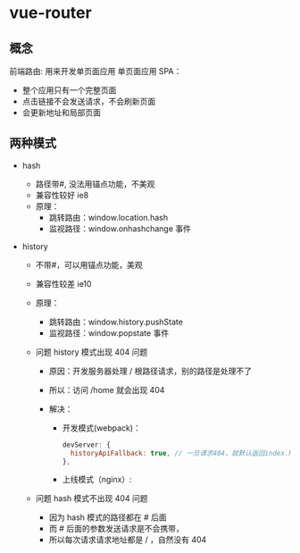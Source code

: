 # vue-router

## 概念

前端路由: 用来开发单页面应用
单页面应用 SPA：

- 整个应用只有一个完整页面
- 点击链接不会发送请求，不会刷新页面
- 会更新地址和局部页面

## 两种模式

- hash

  - 路径带#, 没法用锚点功能，不美观
  - 兼容性较好 ie8
  - 原理：
    - 跳转路由：window.location.hash
    - 监视路径：window.onhashchange 事件

- history

  - 不带#，可以用锚点功能，美观
  - 兼容性较差 ie10
  - 原理：

    - 跳转路由：window.history.pushState
    - 监视路径：window.popstate 事件

  - 问题 history 模式出现 404 问题

    - 原因：开发服务器处理 / 根路径请求，别的路径是处理不了
    - 所以：访问 /home 就会出现 404

    - 解决：
      - 开发模式(webpack)：
        ```js
        devServer: {
          historyApiFallback: true, // 一旦请求404，就默认返回index.html页面
        },
        ```
      - 上线模式（nginx）:

  - 问题 hash 模式不出现 404 问题
    - 因为 hash 模式的路径都在 # 后面
    - 而 # 后面的参数发送请求是不会携带，
    - 所以每次请求请求地址都是 / ，自然没有 404
